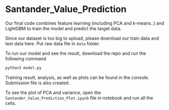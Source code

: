 # Santander_Value_Prediction

Our final code combines feature learning (including PCA and k-means..) and LightGBM to train the model and predict the target data. 

Since our dataset is too big to upload, please download our train data and test data here. Put raw data file in ```data``` folder.

To run our model and see the result, download the repo and run the following command

```python 
python3 model.py
```

Training result, analysis, as well as plots can be found in the console. Submission file is also created.


To see the plot of PCA and variance, open the ```Santander_Value_Prediction_Plot.ipynb``` file in notebook and run all the cells.

